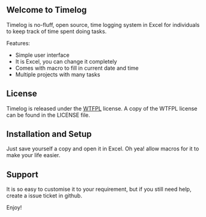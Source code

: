 ## Welcome to Timelog

Timelog is no-fluff, open source, time logging system in Excel for individuals to keep track of time spent doing tasks.

Features:

* Simple user interface
* It is Excel, you can change it completely
* Comes with macro to fill in current date and time
* Multiple projects with many tasks

## License

Timelog is released under the [WTFPL](http://sam.zoy.org/wtfpl/) license. A copy of the WTFPL license can be found in the
LICENSE file.

## Installation and Setup

Just save yourself a copy and open it in Excel. Oh yea! allow macros for it to make your life easier.

## Support

It is so easy to customise it to your requirement, but if you still need help, create a issue ticket in github.

Enjoy!
